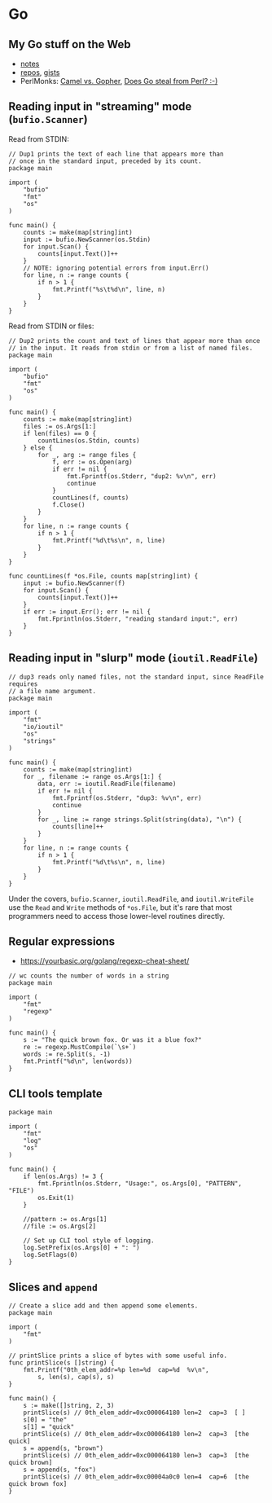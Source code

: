# Go

## My Go stuff on the Web

*  [notes](https://jreisinger.github.io/notes/tags/go/)
*  [repos](https://github.com/jreisinger?utf8=%E2%9C%93&tab=repositories&q=&type=&language=go), [gists](https://gist.github.com/search?utf8=%E2%9C%93&q=user%3Ajreisinger+language%3Ago)
*  PerlMonks: [Camel vs. Gopher](https://perlmonks.org/?node_id=1226977), [Does Go steal from Perl? :-)](https://perlmonks.org/?node_id=1219775)

## Reading input in "streaming" mode (`bufio.Scanner`)

Read from STDIN:

```
// Dup1 prints the text of each line that appears more than
// once in the standard input, preceded by its count.
package main

import (
    "bufio"
    "fmt"
    "os"
)

func main() {
    counts := make(map[string]int)
    input := bufio.NewScanner(os.Stdin)
    for input.Scan() {
        counts[input.Text()]++
    }
    // NOTE: ignoring potential errors from input.Err()
    for line, n := range counts {
        if n > 1 {
            fmt.Printf("%s\t%d\n", line, n)
        }
    }
}
```

Read from STDIN or files:

```
// Dup2 prints the count and text of lines that appear more than once
// in the input. It reads from stdin or from a list of named files.
package main

import (
    "bufio"
    "fmt"
    "os"
)

func main() {
    counts := make(map[string]int)
    files := os.Args[1:]
    if len(files) == 0 {
        countLines(os.Stdin, counts)
    } else {
        for _, arg := range files {
            f, err := os.Open(arg)
            if err != nil {
                fmt.Fprintf(os.Stderr, "dup2: %v\n", err)
                continue
            }
            countLines(f, counts)
            f.Close()
        }
    }
    for line, n := range counts {
        if n > 1 {
            fmt.Printf("%d\t%s\n", n, line)
        }
    }
}

func countLines(f *os.File, counts map[string]int) {
    input := bufio.NewScanner(f)
    for input.Scan() {
        counts[input.Text()]++
    }
    if err := input.Err(); err != nil {
        fmt.Fprintln(os.Stderr, "reading standard input:", err)
    }
}
```

## Reading input in "slurp" mode (`ioutil.ReadFile`)

```
// dup3 reads only named files, not the standard input, since ReadFile requires
// a file name argument.
package main

import (
    "fmt"
    "io/ioutil"
    "os"
    "strings"
)

func main() {
    counts := make(map[string]int)
    for _, filename := range os.Args[1:] {
        data, err := ioutil.ReadFile(filename)
        if err != nil {
            fmt.Fprintf(os.Stderr, "dup3: %v\n", err)
            continue
        }
        for _, line := range strings.Split(string(data), "\n") {
            counts[line]++
        }
    }
    for line, n := range counts {
        if n > 1 {
            fmt.Printf("%d\t%s\n", n, line)
        }
    }
}
```

Under the covers, `bufio.Scanner`, `ioutil.ReadFile`, and `ioutil.WriteFile` use the `Read` and `Write` methods of `*os.File`, but it's rare that most programmers need to access those lower-level routines directly.

## Regular expressions

* https://yourbasic.org/golang/regexp-cheat-sheet/

```
// wc counts the number of words in a string
package main

import (
    "fmt"
    "regexp"
)

func main() {
    s := "The quick brown fox. Or was it a blue fox?"
    re := regexp.MustCompile(`\s+`)
    words := re.Split(s, -1)
    fmt.Printf("%d\n", len(words))
}
```

## CLI tools template

```
package main

import (
    "fmt"
    "log"
    "os"
)

func main() {
    if len(os.Args) != 3 {
        fmt.Fprintln(os.Stderr, "Usage:", os.Args[0], "PATTERN", "FILE")
        os.Exit(1)
    }

    //pattern := os.Args[1]
    //file := os.Args[2]

    // Set up CLI tool style of logging.
    log.SetPrefix(os.Args[0] + ": ")
    log.SetFlags(0)
}
```

## Slices and `append`

```
// Create a slice add and then append some elements.
package main

import (
    "fmt"
)

// printSlice prints a slice of bytes with some useful info.
func printSlice(s []string) {
    fmt.Printf("0th_elem_addr=%p len=%d  cap=%d  %v\n",
        s, len(s), cap(s), s)
}

func main() {
    s := make([]string, 2, 3)
    printSlice(s) // 0th_elem_addr=0xc000064180 len=2  cap=3  [ ]
    s[0] = "the"
    s[1] = "quick"
    printSlice(s) // 0th_elem_addr=0xc000064180 len=2  cap=3  [the quick]
    s = append(s, "brown")
    printSlice(s) // 0th_elem_addr=0xc000064180 len=3  cap=3  [the quick brown]
    s = append(s, "fox")
    printSlice(s) // 0th_elem_addr=0xc00004a0c0 len=4  cap=6  [the quick brown fox]
}
```
